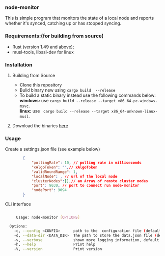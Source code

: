 ### node-monitor

This is simple program that monitors the state of a local node and reports whether it's synced, catching up or has stopped syncing.

### Requirements:(for building from source)

-    Rust (version 1.49 and above);
-    musl-tools, libssl-dev for linux

### Installation

1.   Building from Source

     -    Clone this repository
     -    Bulid binary new using ```cargo build  --release ```
     -    To build a static binary instead use the following commands below:<br>
          **windows:** use `cargo build --release --target x86_64-pc-windows-msvc`. <br>
          **linux:** use ` cargo build --release --target x86_64-unknown-linux-musl`.

2.   Download the binaries [here](https://github.com/Dartroom/node-monitor/releases/)

### Usage

Create a settings.json file (see example below)

```json
        {
            "pollingRate": 10, // polling rate in milliseconds
            "xAlgoToken": "",// xAlgoToken
            "validRoundRange": 1,
            "localNode": , // url of the local node
            "clusterNodes":[],// an Array of remote cluster nodes
            "port": 9030, // port to connect run node-monitor
            "nodePort": 9094
        }

```

CLi interface

```bash

     Usage: node-monitor [OPTIONS]

  Options:
    -c, --config <CONFIG>      path to the  configuration file (default: if not specified, settings.json file in the path as executable is used)
    -d, --data-dir <DATA_DIR>  The path to store the data.json file (default is the same directory as executable)
    -v, --verbose              shown more logging information, default is false with log level=info,
    -h, --help                 Print help
    -V, --version              Print version


```
